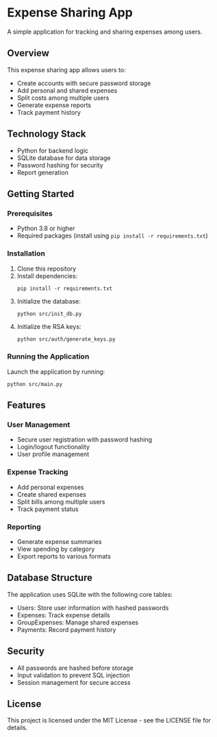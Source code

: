 # Expense Sharing App

A simple application for tracking and sharing expenses among users.

## Overview

This expense sharing app allows users to:
- Create accounts with secure password storage
- Add personal and shared expenses
- Split costs among multiple users
- Generate expense reports
- Track payment history

## Technology Stack

- Python for backend logic
- SQLite database for data storage
- Password hashing for security
- Report generation

## Getting Started

### Prerequisites

- Python 3.8 or higher
- Required packages (install using `pip install -r requirements.txt`)

### Installation

1. Clone this repository
2. Install dependencies:
    ```
    pip install -r requirements.txt
    ```
3. Initialize the database:
    ```
    python src/init_db.py
    ```
4. Initialize the RSA keys:
    ```bash
    python src/auth/generate_keys.py
    ```
### Running the Application

Launch the application by running:
```
python src/main.py
```

## Features

### User Management
- Secure user registration with password hashing
- Login/logout functionality
- User profile management

### Expense Tracking
- Add personal expenses
- Create shared expenses
- Split bills among multiple users
- Track payment status

### Reporting
- Generate expense summaries
- View spending by category
- Export reports to various formats

## Database Structure

The application uses SQLite with the following core tables:
- Users: Store user information with hashed passwords
- Expenses: Track expense details
- GroupExpenses: Manage shared expenses
- Payments: Record payment history

## Security

- All passwords are hashed before storage
- Input validation to prevent SQL injection
- Session management for secure access

## License

This project is licensed under the MIT License - see the LICENSE file for details.

